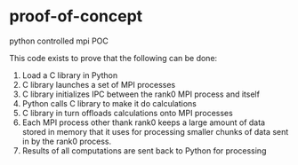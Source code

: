# proof-of-concept
python controlled mpi POC

This code exists to prove that the following can be done:

1) Load a C library in Python
2) C library launches a set of MPI processes
3) C library initializes IPC between the rank0 MPI process and itself
4) Python calls C library to make it do calculations
5) C library in turn offloads calculations onto MPI processes
6) Each MPI process other thank rank0 keeps a large amount of data stored in memory that it uses for processing smaller chunks of data sent in by the rank0 process.
7) Results of all computations are sent back to Python for processing
